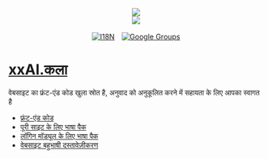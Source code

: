 <p align="center"><a href="https://xxai.art"><img src="https://cdn.jsdelivr.net/gh/xxai-art/doc/logo.svg"/></a><br/><a href="https://xxai.art"><img src="https://cdn.jsdelivr.net/gh/xxai-art/doc/xxai.svg"/></a></p><p align="center"><a href="https://github.com/xxai-art/doc#readme"><img alt="I18N" src="https://cdn.jsdelivr.net/gh/wactax/img/t.svg"/></a>　<a href="https://groups.google.com/u/0/g/xxai-art"><img alt="Google Groups" src="https://cdn.jsdelivr.net/gh/wactax/img/g-groups.svg"/></a></p>

# [xxAI.कला](https://xxAI.art)

वेबसाइट का फ्रंट-एंड कोड खुला स्रोत है, अनुवाद को अनुकूलित करने में सहायता के लिए आपका स्वागत है

* [फ्रंट-एंड कोड](https://github.com/xxai-art/web)
* [पूरी साइट के लिए भाषा पैक](https://github.com/xxai-art/web/tree/main/i18n)
* [लॉगिन मॉड्यूल के लिए भाषा पैक](https://github.com/wacpkg/user/tree/main/ui.i18n)
* [वेबसाइट बहुभाषी दस्तावेज़ीकरण](https://github.com/xxai-doc)
